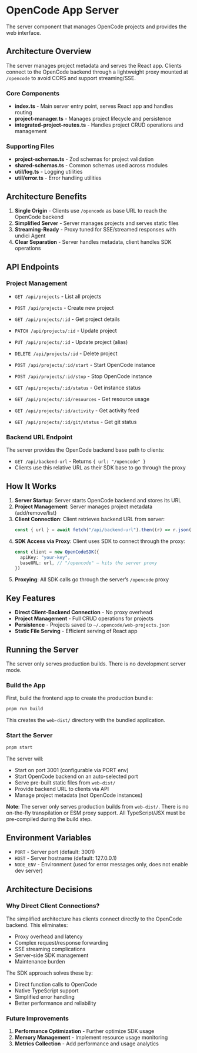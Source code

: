 # OpenCode App Server

The server component that manages OpenCode projects and provides the web interface.

## Architecture Overview

The server manages project metadata and serves the React app. Clients connect to the OpenCode backend through a lightweight proxy mounted at `/opencode` to avoid CORS and support streaming/SSE.

### Core Components

- **index.ts** - Main server entry point, serves React app and handles routing
- **project-manager.ts** - Manages project lifecycle and persistence
- **integrated-project-routes.ts** - Handles project CRUD operations and management

### Supporting Files

- **project-schemas.ts** - Zod schemas for project validation
- **shared-schemas.ts** - Common schemas used across modules
- **util/log.ts** - Logging utilities
- **util/error.ts** - Error handling utilities

## Architecture Benefits

1. **Single Origin** - Clients use `/opencode` as base URL to reach the OpenCode backend
2. **Simplified Server** - Server manages projects and serves static files
3. **Streaming-Ready** - Proxy tuned for SSE/streamed responses with undici Agent
4. **Clear Separation** - Server handles metadata, client handles SDK operations

## API Endpoints

### Project Management

- `GET /api/projects` - List all projects
- `POST /api/projects` - Create new project
- `GET /api/projects/:id` - Get project details
- `PATCH /api/projects/:id` - Update project
- `PUT /api/projects/:id` - Update project (alias)
- `DELETE /api/projects/:id` - Delete project
- `POST /api/projects/:id/start` - Start OpenCode instance
- `POST /api/projects/:id/stop` - Stop OpenCode instance
- `GET /api/projects/:id/status` - Get instance status
- `GET /api/projects/:id/resources` - Get resource usage
- `GET /api/projects/:id/activity` - Get activity feed

- `GET /api/projects/:id/git/status` - Get git status

### Backend URL Endpoint

The server provides the OpenCode backend base path to clients:

- `GET /api/backend-url` - Returns `{ url: "/opencode" }`
- Clients use this relative URL as their SDK base to go through the proxy

## How It Works

1. **Server Startup**: Server starts OpenCode backend and stores its URL
2. **Project Management**: Server manages project metadata (add/remove/list)
3. **Client Connection**: Client retrieves backend URL from server:
   ```typescript
   const { url } = await fetch("/api/backend-url").then((r) => r.json())
   ```
4. **SDK Access via Proxy**: Client uses SDK to connect through the proxy:
   ```typescript
   const client = new OpenCodeSDK({
     apiKey: "your-key",
     baseURL: url, // "/opencode" – hits the server proxy
   })
   ```
5. **Proxying**: All SDK calls go through the server’s `/opencode` proxy

## Key Features

- **Direct Client-Backend Connection** - No proxy overhead
- **Project Management** - Full CRUD operations for projects
- **Persistence** - Projects saved to `~/.opencode/web-projects.json`
- **Static File Serving** - Efficient serving of React app

## Running the Server

The server only serves production builds. There is no development server mode.

### Build the App

First, build the frontend app to create the production bundle:

```bash
pnpm run build
```

This creates the `web-dist/` directory with the bundled application.

### Start the Server

```bash
pnpm start
```

The server will:

- Start on port 3001 (configurable via PORT env)
- Start OpenCode backend on an auto-selected port
- Serve pre-built static files from `web-dist/`
- Provide backend URL to clients via API
- Manage project metadata (not OpenCode instances)

**Note**: The server only serves production builds from `web-dist/`. There is no on-the-fly transpilation or ESM proxy support. All TypeScript/JSX must be pre-compiled during the build step.

## Environment Variables

- `PORT` - Server port (default: 3001)
- `HOST` - Server hostname (default: 127.0.0.1)
- `NODE_ENV` - Environment (used for error messages only, does not enable dev server)

## Architecture Decisions

### Why Direct Client Connections?

The simplified architecture has clients connect directly to the OpenCode backend. This eliminates:

- Proxy overhead and latency
- Complex request/response forwarding
- SSE streaming complications
- Server-side SDK management
- Maintenance burden

The SDK approach solves these by:

- Direct function calls to OpenCode
- Native TypeScript support
- Simplified error handling
- Better performance and reliability

### Future Improvements

1. **Performance Optimization** - Further optimize SDK usage
2. **Memory Management** - Implement resource usage monitoring
3. **Metrics Collection** - Add performance and usage analytics
